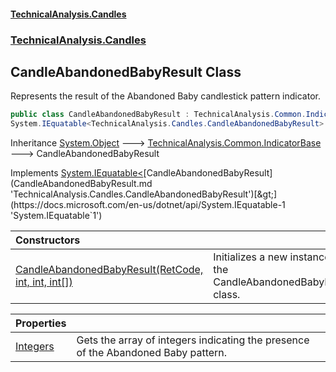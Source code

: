 #### [TechnicalAnalysis.Candles](TechnicalAnalysis.Candles.md 'TechnicalAnalysis.Candles')
### [TechnicalAnalysis.Candles](TechnicalAnalysis.Candles.md#TechnicalAnalysis.Candles 'TechnicalAnalysis.Candles')

## CandleAbandonedBabyResult Class

Represents the result of the Abandoned Baby candlestick pattern indicator.

```csharp
public class CandleAbandonedBabyResult : TechnicalAnalysis.Common.IndicatorBase,
System.IEquatable<TechnicalAnalysis.Candles.CandleAbandonedBabyResult>
```

Inheritance [System.Object](https://docs.microsoft.com/en-us/dotnet/api/System.Object 'System.Object') &#129106; [TechnicalAnalysis.Common.IndicatorBase](https://docs.microsoft.com/en-us/dotnet/api/TechnicalAnalysis.Common.IndicatorBase 'TechnicalAnalysis.Common.IndicatorBase') &#129106; CandleAbandonedBabyResult

Implements [System.IEquatable&lt;](https://docs.microsoft.com/en-us/dotnet/api/System.IEquatable-1 'System.IEquatable`1')[CandleAbandonedBabyResult](CandleAbandonedBabyResult.md 'TechnicalAnalysis.Candles.CandleAbandonedBabyResult')[&gt;](https://docs.microsoft.com/en-us/dotnet/api/System.IEquatable-1 'System.IEquatable`1')

| Constructors | |
| :--- | :--- |
| [CandleAbandonedBabyResult(RetCode, int, int, int[])](CandleAbandonedBabyResult.CandleAbandonedBabyResult(RetCode,int,int,int[]).md 'TechnicalAnalysis.Candles.CandleAbandonedBabyResult.CandleAbandonedBabyResult(TechnicalAnalysis.Common.RetCode, int, int, int[])') | Initializes a new instance of the CandleAbandonedBabyResult class. |

| Properties | |
| :--- | :--- |
| [Integers](CandleAbandonedBabyResult.Integers.md 'TechnicalAnalysis.Candles.CandleAbandonedBabyResult.Integers') | Gets the array of integers indicating the presence of the Abandoned Baby pattern. |
